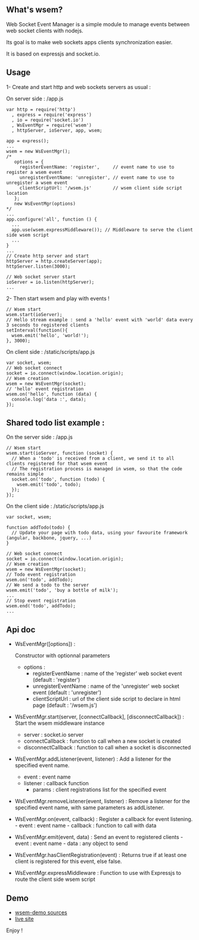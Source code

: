 ## What's wsem?

  Web Socket Event Manager is a simple module to manage events between web socket clients with nodejs.

  Its goal is to make web sockets apps clients synchronization easier.

  It is based on expressjs and socket.io.

## Usage

1- Create and start http and web sockets servers as usual :

  On server side : /app.js

    var http = require('http')
      , express = require('express')
      , io = require('socket.io')
      , WsEventMgr = require('wsem')
      , httpServer, ioServer, app, wsem;

    app = express();
    ...
    wsem = new WsEventMgr();
    /*
       options = {
         registerEventName: 'register',     // event name to use to register a wsem event
         unregisterEventName: 'unregister', // event name to use to unregister a wsem event
         clientScriptUrl: '/wsem.js'        // wsem client side script location
       };
       new WsEventMgr(options)
    */
    ...
    app.configure('all', function () {
      ...
      app.use(wsem.expressMiddleware()); // Middleware to serve the client side wsem script
      ...
    }
    ...
    // Create http server and start
    httpServer = http.createServer(app);
    httpServer.listen(3000);

    // Web socket server start
    ioServer = io.listen(httpServer);
    ...

2- Then start wsem and play with events !

    // Wsem start
    wsem.start(ioServer);
    // Hello stream example : send a 'hello' event with 'world' data every 3 seconds to registered clients
    setInterval(function(){
      wsem.emit('hello', 'world!');
    }, 3000);

  On client side : /static/scripts/app.js

    var socket, wsem;
    // Web socket connect
    socket = io.connect(window.location.origin);
    // Wsem creation
    wsem = new WsEventMgr(socket);
    // 'hello' event registration
    wsem.on('hello', function (data) {
      console.log('data :', data);
    });

## Shared todo list example :

  On the server side : /app.js

    // Wsem start
    wsem.start(ioServer, function (socket) {
      // When a 'todo' is received from a client, we send it to all clients registered for that wsem event
      // The registration process is managed in wsem, so that the code remains simple
      socket.on('todo', function (todo) {
        wsem.emit('todo', todo);
      });
    });

  On the client side : /static/scripts/app.js

    var socket, wsem;

    function addTodo(todo) {
      // Update your page with todo data, using your favourite framework (angular, backbone, jquery, ...)
    }

    // Web socket connect
    socket = io.connect(window.location.origin);
    // Wsem creation
    wsem = new WsEventMgr(socket);
    // Todo event registration
    wsem.on('todo', addTodo);
    // We send a todo to the server
    wsem.emit('todo', 'buy a bottle of milk');
    ...
    // Stop event registration
    wsem.end('todo', addTodo);
    ...

## Api doc

* WsEventMgr([options]) :

    Constructor with optionnal parameters
    * options :
        * registerEventName : name of the 'register' web socket event (default : 'register')
        * unregisterEventName : name of the 'unregister' web socket event (default : 'unregister')
        * clientScriptUrl : url of the client side script to declare in html page (default : '/wsem.js')


* WsEventMgr.start(server, [connectCallback], [disconnectCallback]) :
    Start the wsem middleware instance
    - server : socket.io server
    - connectCallback : function to call when a new socket is created
    - disconnectCallback : function to call when a socket is disconnected


- WsEventMgr.addListener(event, listener) :
    Add a listener for the specified event name.
    - event : event name
    - listener : callback function
        - params : client registrations list for the specified event


- WsEventMgr.removeListener(event, listener) :
    Remove a listener for the specified event name, with same parameters as addListener.


- WsEventMgr.on(event, callback) :
    Register a callback for event listening.
        - event : event name
        - callback : function to call with data


- WsEventMgr.emit(event, data) :
    Send an event to registered clients
        - event : event name
        - data : any object to send


- WsEventMgr.hasClientRegistration(event) :
    Returns true if at least one client is registered for this event, else false.


- WsEventMgr.expressMiddleware :
    Function to use with Expressjs to route the client side wsem script


## Demo

  - [wsem-demo sources](https://github.com/openhoat/wsem-demo)
  - [live site](http://wsem-openhoat.rhcloud.com/)

Enjoy !
